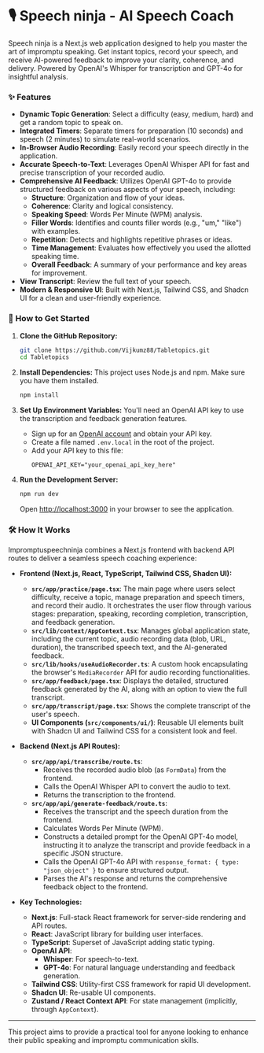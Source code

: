 # 🎙️ Speech ninja - AI Speech Coach

Speech ninja is a Next.js web application designed to help you master the art of impromptu speaking. Get instant topics, record your speech, and receive AI-powered feedback to improve your clarity, coherence, and delivery. Powered by OpenAI's Whisper for transcription and GPT-4o for insightful analysis.

### ✨ Features

*   **Dynamic Topic Generation**: Select a difficulty (easy, medium, hard) and get a random topic to speak on.
*   **Integrated Timers**: Separate timers for preparation (10 seconds) and speech (2 minutes) to simulate real-world scenarios.
*   **In-Browser Audio Recording**: Easily record your speech directly in the application.
*   **Accurate Speech-to-Text**: Leverages OpenAI Whisper API for fast and precise transcription of your recorded audio.
*   **Comprehensive AI Feedback**: Utilizes OpenAI GPT-4o to provide structured feedback on various aspects of your speech, including:
    *   **Structure**: Organization and flow of your ideas.
    *   **Coherence**: Clarity and logical consistency.
    *   **Speaking Speed**: Words Per Minute (WPM) analysis.
    *   **Filler Words**: Identifies and counts filler words (e.g., "um," "like") with examples.
    *   **Repetition**: Detects and highlights repetitive phrases or ideas.
    *   **Time Management**: Evaluates how effectively you used the allotted speaking time.
    *   **Overall Feedback**: A summary of your performance and key areas for improvement.
*   **View Transcript**: Review the full text of your speech.
*   **Modern & Responsive UI**: Built with Next.js, Tailwind CSS, and Shadcn UI for a clean and user-friendly experience.

### 🚀 How to Get Started

1.  **Clone the GitHub Repository:**
    ```bash
    git clone https://github.com/Vijkumz88/Tabletopics.git
    cd Tabletopics
    ```

2.  **Install Dependencies:**
    This project uses Node.js and npm. Make sure you have them installed.
    ```bash
    npm install
    ```

3.  **Set Up Environment Variables:**
    You'll need an OpenAI API key to use the transcription and feedback generation features.
    *   Sign up for an [OpenAI account](https://platform.openai.com/) and obtain your API key.
    *   Create a file named `.env.local` in the root of the project.
    *   Add your API key to this file:
        ```env
        OPENAI_API_KEY="your_openai_api_key_here"
        ```

4.  **Run the Development Server:**
    ```bash
    npm run dev
    ```
    Open [http://localhost:3000](http://localhost:3000) in your browser to see the application.

### 🛠️ How It Works

Impromptuspeechninja combines a Next.js frontend with backend API routes to deliver a seamless speech coaching experience:

*   **Frontend (Next.js, React, TypeScript, Tailwind CSS, Shadcn UI):**
    *   **`src/app/practice/page.tsx`**: The main page where users select difficulty, receive a topic, manage preparation and speech timers, and record their audio. It orchestrates the user flow through various stages: preparation, speaking, recording completion, transcription, and feedback generation.
    *   **`src/lib/context/AppContext.tsx`**: Manages global application state, including the current topic, audio recording data (blob, URL, duration), the transcribed speech text, and the AI-generated feedback.
    *   **`src/lib/hooks/useAudioRecorder.ts`**: A custom hook encapsulating the browser's `MediaRecorder` API for audio recording functionalities.
    *   **`src/app/feedback/page.tsx`**: Displays the detailed, structured feedback generated by the AI, along with an option to view the full transcript.
    *   **`src/app/transcript/page.tsx`**: Shows the complete transcript of the user's speech.
    *   **UI Components (`src/components/ui/`)**: Reusable UI elements built with Shadcn UI and Tailwind CSS for a consistent look and feel.

*   **Backend (Next.js API Routes):**
    *   **`src/app/api/transcribe/route.ts`**:
        *   Receives the recorded audio blob (as `FormData`) from the frontend.
        *   Calls the OpenAI Whisper API to convert the audio to text.
        *   Returns the transcription to the frontend.
    *   **`src/app/api/generate-feedback/route.ts`**:
        *   Receives the transcript and the speech duration from the frontend.
        *   Calculates Words Per Minute (WPM).
        *   Constructs a detailed prompt for the OpenAI GPT-4o model, instructing it to analyze the transcript and provide feedback in a specific JSON structure.
        *   Calls the OpenAI GPT-4o API with `response_format: { type: "json_object" }` to ensure structured output.
        *   Parses the AI's response and returns the comprehensive feedback object to the frontend.

*   **Key Technologies:**
    *   **Next.js**: Full-stack React framework for server-side rendering and API routes.
    *   **React**: JavaScript library for building user interfaces.
    *   **TypeScript**: Superset of JavaScript adding static typing.
    *   **OpenAI API**:
        *   **Whisper**: For speech-to-text.
        *   **GPT-4o**: For natural language understanding and feedback generation.
    *   **Tailwind CSS**: Utility-first CSS framework for rapid UI development.
    *   **Shadcn UI**: Re-usable UI components.
    *   **Zustand / React Context API**: For state management (implicitly, through `AppContext`).

---

This project aims to provide a practical tool for anyone looking to enhance their public speaking and impromptu communication skills.